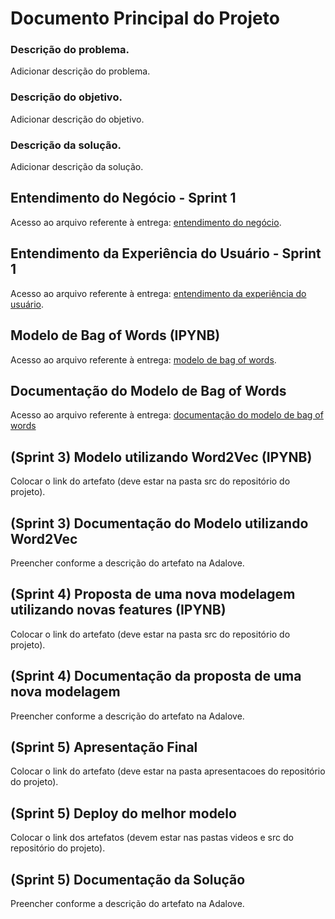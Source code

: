 # Documento Principal do Projeto

### Descrição do problema.
Adicionar descrição do problema.
### Descrição do objetivo.
Adicionar descrição do objetivo.
### Descrição da solução.
Adicionar descrição da solução.

## Entendimento do Negócio - Sprint 1

Acesso ao arquivo referente à entrega: [entendimento do negócio](https://github.com/2023M6T4-Inteli/Projeto1/blob/dev/documentos/EntendimentoNegocio.md).

## Entendimento da Experiência do Usuário - Sprint 1

Acesso ao arquivo referente à entrega: [entendimento da experiência do usuário](https://github.com/2023M6T4-Inteli/Projeto1/blob/dev/documentos/EntendimentoUX.md). 

## Modelo de Bag of Words (IPYNB)

Acesso ao arquivo referente à entrega: [modelo de bag of words](https://github.com/2023M6T4-Inteli/Projeto01/blob/Dev/src/notebook/ModeloPLN_grupo1_sprint2.ipynb). 

## Documentação do Modelo de Bag of Words

Acesso ao arquivo referente à entrega: [documentação do modelo de bag of words](https://github.com/2023M6T4-Inteli/Projeto01/blob/Dev/documentos/Notebook.md)

## (Sprint 3) Modelo utilizando Word2Vec (IPYNB)

Colocar o link do artefato (deve estar na pasta src do repositório do projeto).

## (Sprint 3) Documentação do Modelo utilizando Word2Vec

Preencher conforme a descrição do artefato na Adalove.

## (Sprint 4) Proposta de uma nova modelagem utilizando novas features (IPYNB)

Colocar o link do artefato (deve estar na pasta src do repositório do projeto).

## (Sprint 4) Documentação da proposta de uma nova modelagem

Preencher conforme a descrição do artefato na Adalove.

## (Sprint 5) Apresentação Final

Colocar o link do artefato (deve estar na pasta apresentacoes do repositório do projeto).

## (Sprint 5) Deploy do melhor modelo

Colocar o link dos artefatos (devem estar nas pastas videos e src do repositório do projeto).

## (Sprint 5) Documentação da Solução

Preencher conforme a descrição do artefato na Adalove.
